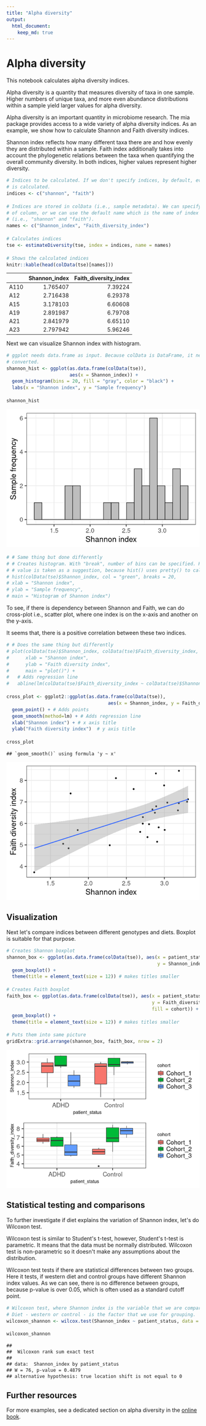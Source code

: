 ```yaml
---
title: "Alpha diversity"
output: 
  html_document: 
    keep_md: true
---
```


# Alpha diversity

This notebook calculates alpha diversity indices. 

Alpha diversity is a quantity that measures diversity of taxa in one
sample.  Higher numbers of unique taxa, and more even abundance
distributions within a sample yield larger values for alpha diversity.

Alpha diversity is an important quantity in microbiome research. The
mia package provides access to a wide variety of alpha diversity
indices. As an example, we show how to calculate Shannon and Faith
diversity indices.

Shannon index reflects how many different taxa there are and how
evenly they are distributed within a sample. Faith index additionally
takes into account the phylogenetic relations between the taxa when
quantifying the overall community diversity. In both indices, higher
values represent higher diversity.



```r
# Indices to be calculated. If we don't specify indices, by default, every index
# is calculated.
indices <- c("shannon", "faith")

# Indices are stored in colData (i.e., sample metadata). We can specify the name
# of column, or we can use the default name which is the name of index 
# (i.e., "shannon" and "faith"). 
names <- c("Shannon_index", "Faith_diversity_index")

# Calculates indices
tse <- estimateDiversity(tse, index = indices, name = names)

# Shows the calculated indices
knitr::kable(head(colData(tse)[names]))
```



|     | Shannon_index| Faith_diversity_index|
|:----|-------------:|---------------------:|
|A110 |      1.765407|               7.39224|
|A12  |      2.716438|               6.29378|
|A15  |      3.178103|               6.60608|
|A19  |      2.891987|               6.79708|
|A21  |      2.841979|               6.65110|
|A23  |      2.797942|               5.96246|

Next we can visualize Shannon index with histogram.


```r
# ggplot needs data.frame as input. Because colData is DataFrame, it needs to be 
# converted. 
shannon_hist <- ggplot(as.data.frame(colData(tse)), 
                       aes(x = Shannon_index)) + 
  geom_histogram(bins = 20, fill = "gray", color = "black") +
  labs(x = "Shannon index", y = "Sample frequency")

shannon_hist
```

![](alpha_files/figure-html/unnamed-chunk-2-1.png)<!-- -->


```r
# # Same thing but done differently
# # Creates histogram. With "break", number of bins can be specified. However, the
# # value is taken as a suggestion, because hist() uses pretty() to calculate breakpoints.
# hist(colData(tse)$Shannon_index, col = "green", breaks = 20,
# xlab = "Shannon index",
# ylab = "Sample frequency",
# main = "Histogram of Shannon index")
```

To see, if there is dependency between Shannon and Faith, we can do cross-plot i.e., 
scatter plot, where one index is on the x-axis and another on the y-axis.

It seems that, there is a positive correlation between these two indices. 


```r
# # Does the same thing but differently
# plot(colData(tse)$Shannon_index, colData(tse)$Faith_diversity_index,
#      xlab = "Shannon index",
#      ylab = "Faith diversity index",
#      main = "plot()") +
#   # Adds regression line
#   abline(lm(colData(tse)$Faith_diversity_index ~ colData(tse)$Shannon_index)) 

cross_plot <- ggplot2::ggplot(as.data.frame(colData(tse)), 
                                     aes(x = Shannon_index, y = Faith_diversity_index)) + 
  geom_point() + # Adds points
  geom_smooth(method=lm) + # Adds regression line
  xlab("Shannon index") + # x axis title
  ylab("Faith diversity index")  # y axis title

cross_plot
```

```
## `geom_smooth()` using formula 'y ~ x'
```

![](alpha_files/figure-html/unnamed-chunk-4-1.png)<!-- -->


## Visualization

Next let's compare indices between different genotypes and diets. Boxplot is 
suitable for that purpose. 


```r
# Creates Shannon boxplot 
shannon_box <- ggplot(as.data.frame(colData(tse)), aes(x = patient_status, 
                                                       y = Shannon_index, fill = cohort)) + 
  geom_boxplot() +
  theme(title = element_text(size = 12)) # makes titles smaller

# Creates Faith boxplot 
faith_box <- ggplot(as.data.frame(colData(tse)), aes(x = patient_status, 
                                                     y = Faith_diversity_index, 
                                                     fill = cohort)) + 
  geom_boxplot() +
  theme(title = element_text(size = 12)) # makes titles smaller

# Puts them into same picture
gridExtra::grid.arrange(shannon_box, faith_box, nrow = 2)
```

![](alpha_files/figure-html/unnamed-chunk-5-1.png)<!-- -->


## Statistical testing and comparisons

To further investigate if diet explains the variation of Shannon index, let's 
do Wilcoxon test. 

Wilcoxon test is similar to Student's t-test, however, Student's t-test is parametric.
It means that the data must be normally distributed. Wilcoxon test is non-parametric
so it doesn't make any assumptions about the distribution. 

Wilcoxon test tests if there are statistical differences between two groups. 
Here it tests, if western diet and control groups have different Shannon index values.
As we can see, there is no difference between groups, because p-value is over 0.05, 
which is often used as a standard cutoff point.


```r
# Wilcoxon test, where Shannon index is the variable that we are comparing. 
# Diet - western or control - is the factor that we use for grouping. 
wilcoxon_shannon <- wilcox.test(Shannon_index ~ patient_status, data = colData(tse))

wilcoxon_shannon
```

```
## 
## 	Wilcoxon rank sum exact test
## 
## data:  Shannon_index by patient_status
## W = 76, p-value = 0.4879
## alternative hypothesis: true location shift is not equal to 0
```


## Further resources

For more examples, see a dedicated section on alpha diversity in the
[online book](https://microbiome.github.io/OMA/).
